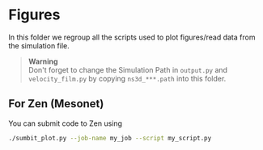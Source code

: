 # Figures
In this folder we regroup all the scripts used to plot figures/read data from the simulation file.

> **Warning**  
> Don't forget to change the Simulation Path in `output.py` and `velocity_film.py` by copying `ns3d_***.path` into this folder.

## For Zen (Mesonet)

You can submit code to Zen using 
```sh
./sumbit_plot.py --job-name my_job --script my_script.py
```
